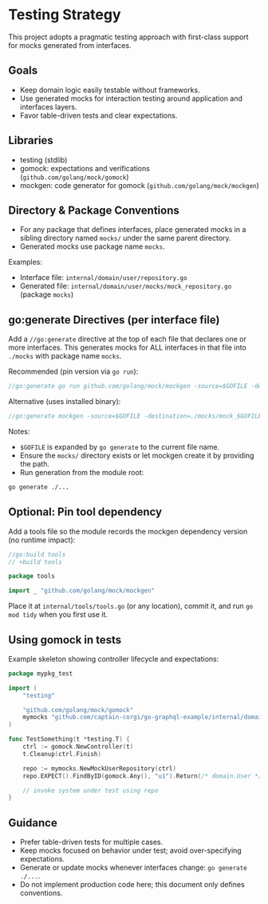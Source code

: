 # Testing Strategy

This project adopts a pragmatic testing approach with first-class support for mocks generated from interfaces.

## Goals

- Keep domain logic easily testable without frameworks.
- Use generated mocks for interaction testing around application and interfaces layers.
- Favor table-driven tests and clear expectations.

## Libraries

- testing (stdlib)
- gomock: expectations and verifications (`github.com/golang/mock/gomock`)
- mockgen: code generator for gomock (`github.com/golang/mock/mockgen`)

## Directory & Package Conventions

- For any package that defines interfaces, place generated mocks in a sibling directory named `mocks/` under the same parent directory.
- Generated mocks use package name `mocks`.

Examples:

- Interface file: `internal/domain/user/repository.go`
- Generated file: `internal/domain/user/mocks/mock_repository.go` (package `mocks`)

## go:generate Directives (per interface file)

Add a `//go:generate` directive at the top of each file that declares one or more interfaces. This generates mocks for ALL interfaces in that file into `./mocks` with package name `mocks`.

Recommended (pin version via `go run`):

```go
//go:generate go run github.com/golang/mock/mockgen -source=$GOFILE -destination=./mocks/mock_$GOFILE -package=mocks
```

Alternative (uses installed binary):

```go
//go:generate mockgen -source=$GOFILE -destination=./mocks/mock_$GOFILE -package=mocks
```

Notes:

- `$GOFILE` is expanded by `go generate` to the current file name.
- Ensure the `mocks/` directory exists or let mockgen create it by providing the path.
- Run generation from the module root:

```bash
go generate ./...
```

## Optional: Pin tool dependency

Add a tools file so the module records the mockgen dependency version (no runtime impact):

```go
//go:build tools
// +build tools

package tools

import _ "github.com/golang/mock/mockgen"
```

Place it at `internal/tools/tools.go` (or any location), commit it, and run `go mod tidy` when you first use it.

## Using gomock in tests

Example skeleton showing controller lifecycle and expectations:

```go
package mypkg_test

import (
    "testing"

    "github.com/golang/mock/gomock"
    mymocks "github.com/captain-corgi/go-graphql-example/internal/domain/user/mocks"
)

func TestSomething(t *testing.T) {
    ctrl := gomock.NewController(t)
    t.Cleanup(ctrl.Finish)

    repo := mymocks.NewMockUserRepository(ctrl)
    repo.EXPECT().FindByID(gomock.Any(), "u1").Return(/* domain.User */ nil, nil)

    // invoke system under test using repo
}
```

## Guidance

- Prefer table-driven tests for multiple cases.
- Keep mocks focused on behavior under test; avoid over-specifying expectations.
- Generate or update mocks whenever interfaces change: `go generate ./...`.
- Do not implement production code here; this document only defines conventions.
